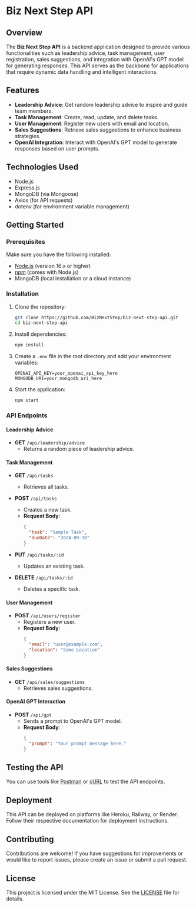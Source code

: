 # Biz Next Step API

## Overview

The **Biz Next Step API** is a backend application designed to provide various functionalities such as leadership advice, task management, user registration, sales suggestions, and integration with OpenAI's GPT model for generating responses. This API serves as the backbone for applications that require dynamic data handling and intelligent interactions.

## Features

- **Leadership Advice**: Get random leadership advice to inspire and guide team members.
- **Task Management**: Create, read, update, and delete tasks.
- **User Management**: Register new users with email and location.
- **Sales Suggestions**: Retrieve sales suggestions to enhance business strategies.
- **OpenAI Integration**: Interact with OpenAI's GPT model to generate responses based on user prompts.

## Technologies Used

- Node.js
- Express.js
- MongoDB (via Mongoose)
- Axios (for API requests)
- dotenv (for environment variable management)

## Getting Started

### Prerequisites

Make sure you have the following installed:

- [Node.js](https://nodejs.org/) (version 16.x or higher)
- [npm](https://www.npmjs.com/) (comes with Node.js)
- MongoDB (local installation or a cloud instance)

### Installation

1. Clone the repository:
   ```bash
   git clone https://github.com/BizNextStep/biz-next-step-api.git
   cd biz-next-step-api
   ```

2. Install dependencies:
   ```bash
   npm install
   ```

3. Create a `.env` file in the root directory and add your environment variables:
   ```plaintext
   OPENAI_API_KEY=your_openai_api_key_here
   MONGODB_URI=your_mongodb_uri_here
   ```

4. Start the application:
   ```bash
   npm start
   ```

### API Endpoints

#### Leadership Advice
- **GET** `/api/leadership/advice`
  - Returns a random piece of leadership advice.

#### Task Management
- **GET** `/api/tasks`
  - Retrieves all tasks.
  
- **POST** `/api/tasks`
  - Creates a new task.
  - **Request Body**:
    ```json
    {
      "task": "Sample Task",
      "dueDate": "2024-09-30"
    }
    ```

- **PUT** `/api/tasks/:id`
  - Updates an existing task.
  
- **DELETE** `/api/tasks/:id`
  - Deletes a specific task.

#### User Management
- **POST** `/api/users/register`
  - Registers a new user.
  - **Request Body**:
    ```json
    {
      "email": "user@example.com",
      "location": "Some Location"
    }
    ```

#### Sales Suggestions
- **GET** `/api/sales/suggestions`
  - Retrieves sales suggestions.

#### OpenAI GPT Interaction
- **POST** `/api/gpt`
  - Sends a prompt to OpenAI's GPT model.
  - **Request Body**:
    ```json
    {
      "prompt": "Your prompt message here."
    }
    ```

## Testing the API

You can use tools like [Postman](https://www.postman.com) or [cURL](https://curl.se/) to test the API endpoints.

## Deployment

This API can be deployed on platforms like Heroku, Railway, or Render. Follow their respective documentation for deployment instructions.

## Contributing

Contributions are welcome! If you have suggestions for improvements or would like to report issues, please create an issue or submit a pull request.

## License

This project is licensed under the MIT License. See the [LICENSE](LICENSE) file for details.
